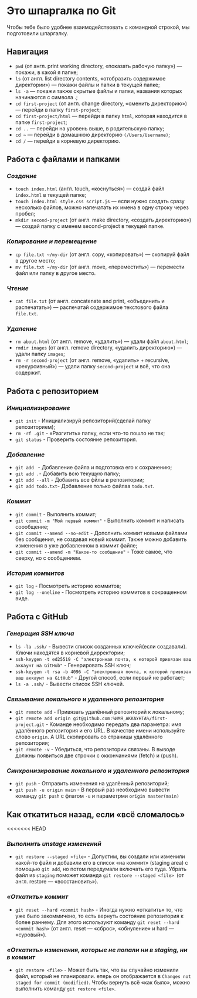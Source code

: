 # Это шпаргалка по Git

Чтобы тебе было удобнее взаимодействовать с командной строкой, мы подготовили шпаргалку.

## Навигация

* ```pwd``` (от англ. print working directory, «показать рабочую папку») — покажи, в какой я папке;
* ```ls``` (от англ. list directory contents, «отобразить содержимое директории») — покажи файлы и папки в текущей папке;
* ```ls -a``` — покажи также скрытые файлы и папки, названия которых начинаются с символа .;
* ```cd first-project``` (от англ. change directory, «сменить директорию») — перейди в папку ```first-project```;
* ```cd first-project/html``` — перейди в папку ```html```, которая находится в папке ```first-project```;
* ```cd ..``` — перейди на уровень выше, в родительскую папку;
* ```cd ~``` — перейди в домашнюю директорию ```(/Users/Username)```;
* ```cd /``` — перейди в корневую директорию.

## Работа с файлами и папками

### ***Создание***

* ```touch index.html``` (англ. touch, «коснуться») — создай файл ```index.html``` в текущей папке;
* ```touch index.html style.css script.js``` — если нужно создать сразу несколько файлов, можно напечатать их имена в одну строку через пробел;
* ```mkdir second-project``` (от англ. make directory, «создать директорию») — создай папку с именем second-project в текущей папке.

### ***Копирование и перемещение***

* ```cp file.txt ~/my-dir``` (от англ. copy, «копировать») — скопируй файл в другое место;
* ```mv file.txt ~/my-dir``` (от англ. move, «переместить») — перемести файл или папку в другое место.

### ***Чтение***

* ```cat file.txt``` (от англ. concatenate and print, «объединить и распечатать») — распечатай содержимое текстового файла ```file.txt```.

### ***Удаление***

* ```rm about.html``` (от англ. remove, «удалить») — удали файл ```about.html```;
* ```rmdir images``` (от англ. remove directory, «удалить директорию») — удали папку ```images```;
* ```rm -r second-project``` (от англ. remove, «удалить» + recursive, «рекурсивный») — удали папку ```second-project``` и всё, что она содержит.

## Работа с репозиторием

### ***Инициализирование***

* ```git init``` - Инициализируй репозиторий(сделай папку репозиторием);
* ```rm -rf .git``` - «Разгитить» папку, если что-то пошло не так;
* ```git status``` - Проверить состояние репозитория.

### ***Добавление***

* ```git add ``` - Добавление файла и подготовка его к сохранению;
* ```git add .```- Добавить всю текущую папку;
* ```git add --all``` - Добавить все фйлы в репозитории;
* ```git add todo.txt```- Добавление только файлаа ```todo.txt```.


### ***Коммит***

* ```git commit``` - Выполнить коммит;
* ```git commit -m "Мой первый коммит"``` - Выполнить коммит и написать соообщение;
* ```git commit --amend --no-edit``` - Дополнить коммит новыми файлами без сообщения, не создавая новый коммит. Также можно добавить изменения в уже добавленном в коммит файле;
* ```git commit --amend -m "Какое-то сообщение"``` - Тоже самое, что сверху, но с сообщением.

### ***История коммитов***

* ```git log``` - Посмотреть историю коммитов;
* ```git log --oneline``` - Посмотреть историю коммитов в сокращенном виде.

## Работа с GitHub

### ***Генерация SSH ключа***

* ```ls -la .ssh/``` - Вывести список созданных ключей(если создавали). Ключи находятся в корневой дирректории;
* ```ssh-keygen -t ed25519 -C "электронная почта, к которой привязан ваш аккаунт на GitHub"``` - Генерировать SSH ключ;
* ```ssh-keygen -t rsa -b 4096 -C "электронная почта, к которой привязан ваш аккаунт на GitHub"``` - Другой способ, если первый не работает;
* ```ls -a .ssh/``` - Вывести список SSH ключей.

### ***Связывание локального и удаленного репозитория***

* ```git remote add``` - Привязать удалённый репозиторий к локальному;
* ```git remote add origin git@github.com:%ИМЯ_АККАУНТА%/first-project.git``` - Команде необходимо передать два параметра: имя удалённого репозитория и его URL. В качестве имени используйте слово ```origin```. А URL скопировать со страницы удалённого репозитория;
* ```git remote -v``` - Убедиться, что репозитории связаны. В выводе должны появиться две строчки с оккончаниями (fetch) и (push).

### ***Синхронизирование локального и удаленного репозитория***

* ```git push``` - Отправить изменения на удалённый репозиторий;
* ```git push -u origin main``` - В первый раз необходимо вывести команду ```git push``` с флагом ```-u``` и параметрми ```origin master(main)```

## Как откатиться назад, если «всё сломалось»

<<<<<<< HEAD
### ***Выполнить unstage изменений***

* ```git restore --staged <file>``` - Допустим, вы создали или изменили какой-то файл и добавили его в список «на коммит» (staging area) с помощью ```git add```, но потом передумали включать его туда. Убрать файл из ```staging``` поможет команда ```git restore --staged <file> ```(от англ. restore — «восстановить»).

### ***«Откатить» коммит***

* ```git reset --hard <commit hash>``` - Иногда нужно «откатить» то, что уже было закоммичено, то есть вернуть состояние репозитория к более раннему. Для этого используют команду ```git reset --hard <commit hash>``` (от англ. reset  — «сброс», «обнуление» и hard — «суровый»).

### ***«Откатить» изменения, которые не попали ни в staging, ни в коммит***


* ```git restore <file>``` - Может быть так, что вы случайно изменили файл, который не планировали. еперь он отображается в ```Changes not staged for commit (modified)```. Чтобы вернуть всё «как было», можно выполнить команду ```git restore <file>```.
